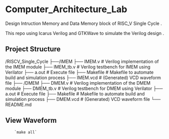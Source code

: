   # Computer_Architecture_Lab

Design Intruction Memory and Data Memory block of RISC_V Single Cycle .

This repo using Icarus Verilog and GTKWave to simulate the Verilog design .

 ## Project Structure
 /RISCV_Single_Cycle
├──/IMEM
        ├── IMEM.v                     # Verilog implementation of the IMEM module
        ├── IMEM_tb.v                  # Verilog testbench for IMEM using Verilator
        ├── a.out                      # Execute file
        ├── Makefile                   # Makefile to automate build and simulation process
        ├── IMEM.vcd                   # (Generated) VCD waveform file
├── /DMEM
        ├── DMEM.v                     # Verilog implementation of the DMEM module
        ├── DMEM_tb.v                  # Verilog testbench for DMEM using Verilator
        ├── a.out                      # Execute file
        ├── Makefile                   # Makefile to automate build and simulation process
        ├── DMEM.vcd                   # (Generated) VCD waveform file
└── README.md

  ## View Waveform  
        `make all`
  
